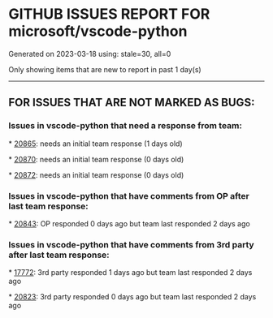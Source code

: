 
# GITHUB ISSUES REPORT FOR microsoft/vscode-python


Generated on 2023-03-18 using: stale=30, all=0


Only showing items that are new to report in past 1 day(s)


---

## FOR ISSUES THAT ARE NOT MARKED AS BUGS:


### Issues in vscode-python that need a response from team:


\* [20865](https://github.com/microsoft/vscode-python/issues/20865 "Data Viewer in VS Code requires automatic colored cells, automatic column width, number format option, floating window option, expression evaluation"): needs an initial team response (1 days old)

\* [20870](https://github.com/microsoft/vscode-python/issues/20870 "Failed to start TensorBord, conda command not found"): needs an initial team response (0 days old)

\* [20872](https://github.com/microsoft/vscode-python/issues/20872 "UnitTest's SubTests should only show parameters"): needs an initial team response (0 days old)

### Issues in vscode-python that have comments from OP after last team response:


\* [20843](https://github.com/microsoft/vscode-python/issues/20843 "ERROR conda.cli.main_run:execute(49)"): OP responded 0 days ago but team last responded 2 days ago

### Issues in vscode-python that have comments from 3rd party after last team response:


\* [17772](https://github.com/microsoft/vscode-python/issues/17772 "Improve feedback when user tries a pytest test when pytest is not installed, but is selected as the testing library"): 3rd party responded 1 days ago but team last responded 2 days ago

\* [20823](https://github.com/microsoft/vscode-python/issues/20823 "Create a Python profile"): 3rd party responded 0 days ago but team last responded 2 days ago
